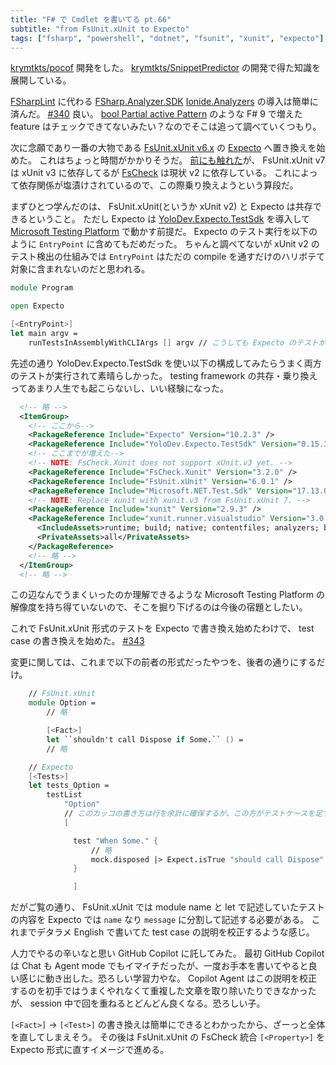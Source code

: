 ```yaml
---
title: "F# で Cmdlet を書いてる pt.66"
subtitle: "from FsUnit.xUnit to Expecto"
tags: ["fsharp", "powershell", "dotnet", "fsunit", "xunit", "expecto"]
---
```


[krymtkts/pocof](https://github.com/krymtkts/pocof) 開発をした。
[krymtkts/SnippetPredictor](https://github.com/krymtkts/SnippetPredictor) の開発で得た知識を展開している。

[FSharpLint](https://github.com/fsprojects/FSharpLint) に代わる [FSharp.Analyzer.SDK](https://github.com/ionide/FSharp.Analyzers.SDK/) [Ionide.Analyzers](https://github.com/ionide/ionide-analyzers/) の導入は簡単に済んだ。
[#340](https://github.com/krymtkts/pocof/pull/340)
良い。
[bool Partial active Pattern](https://learn.microsoft.com/en-us/dotnet/fsharp/language-reference/active-patterns#return-type-for-partial-active-patterns) のような F# 9 で増えた feature はチェックできてないみたい？なのでそこは追って調べていくつもり。

次に念願であり一番の大物である [FsUnit.xUnit v6.x](https://www.nuget.org/packages/FsUnit.Xunit/) の [Expecto](https://github.com/haf/expecto) へ置き換えを始めた。
これはちょっと時間がかかりそうだ。
[前にも触れた](/posts/2025-01-05-writing-cmdlet-in-fsharp-pt60.html)が、 FsUnit.xUnit v7 は xUnit v3 に依存してるが [FsCheck](https://github.com/fscheck/FsCheck) は現状 v2 に依存している。
これによって依存関係が塩漬けされているので、この際乗り換えようという算段だ。

まずひとつ学んだのは、 FsUnit.xUnit(というか xUnit v2) と Expecto は共存できるということ。
ただし Expecto は [YoloDev.Expecto.TestSdk](https://github.com/YoloDev/YoloDev.Expecto.TestSdk) を導入して [Microsoft Testing Platform](https://learn.microsoft.com/en-us/dotnet/core/testing/microsoft-testing-platform-intro?tabs=dotnetcli) で動かす前提だ。 Expecto のテスト実行を以下のように `EntryPoint` に含めてもだめだった。
ちゃんと調べてないが xUnit v2 のテスト検出の仕組みでは `EntryPoint` はただの compile を通すだけのハリボテて対象に含まれないのだと思われる。

```fsharp
module Program

open Expecto

[<EntryPoint>]
let main argv =
    runTestsInAssemblyWithCLIArgs [] argv // こうしても Expecto のテストが検出されない
```

先述の通り YoloDev.Expecto.TestSdk を使い以下の構成してみたらうまく両方のテストが実行されて素晴らしかった。
testing framework の共存・乗り換えってあまり人生でも起こらないし、いい経験になった。

```xml
  <!-- 略 -->
  <ItemGroup>
    <!-- ここから-->
    <PackageReference Include="Expecto" Version="10.2.3" />
    <PackageReference Include="YoloDev.Expecto.TestSdk" Version="0.15.3" />
    <!-- ここまでが増えた-->
    <!-- NOTE: FsCheck.Xunit does not support xUnit.v3 yet. -->
    <PackageReference Include="FsCheck.Xunit" Version="3.2.0" />
    <PackageReference Include="FsUnit.xUnit" Version="6.0.1" />
    <PackageReference Include="Microsoft.NET.Test.Sdk" Version="17.13.0" />
    <!-- NOTE: Replace xunit with xunit.v3 from FsUnit.xUnit 7. -->
    <PackageReference Include="xunit" Version="2.9.3" />
    <PackageReference Include="xunit.runner.visualstudio" Version="3.0.2">
      <IncludeAssets>runtime; build; native; contentfiles; analyzers; buildtransitive</IncludeAssets>
      <PrivateAssets>all</PrivateAssets>
    </PackageReference>
    <!-- 略 -->
  </ItemGroup>
  <!-- 略 -->
```

この辺なんでうまくいったのか理解できるような Microsoft Testing Platform の解像度を持ち得ていないので、そこを掘り下げるのは今後の宿題としたい。

これで FsUnit.xUnit 形式のテストを Expecto で書き換え始めたわけで、 test case の書き換えを始めた。
[#343](https://github.com/krymtkts/pocof/pull/343)

変更に関しては、これまで以下の前者の形式だったやつを、後者の通りにするだけ。

```fsharp
    // FsUnit.xUnit
    module Option =
        // 略

        [<Fact>]
        let ``shouldn't call Dispose if Some.`` () =
        // 略

    // Expecto
    [<Tests>]
    let tests_Option =
        testList
            "Option"
            // このカッコの書き方は行を余計に確保するが、この方がテストケースを足すとか先頭末尾のカッコの重なりを回避できてよろしい
            [

              test "When Some." {
                  // 略
                  mock.disposed |> Expect.isTrue "should call Dispose"
              }

              ]
```

だがご覧の通り、 FsUnit.xUnit では module name と let で記述していたテストの内容を Expecto では `name` なり `message` に分割して記述する必要がある。
これまでデタラメ English で書いてた test case の説明を校正するような感じ。

人力でやるの辛いなと思い GitHub Copilot に託してみた。
最初 GitHub Copilot は Chat も Agent mode でもイマイチだったが、一度お手本を書いてやると良い感じに動き出した。恐ろしい学習力やな。
Copilot Agent はこの説明を校正するのを初手ではうまくやれなくて重複した文章を取り除いたりできなかったが、 session 中で回を重ねるとどんどん良くなる。恐ろしい子。

`[<Fact>]` → `[<Test>]` の書き換えは簡単にできるとわかったから、ざーっと全体を直してしまえそう。
その後は FsUnit.xUnit の FsCheck 統合 `[<Property>]` を Expecto 形式に直すイメージで進める。
